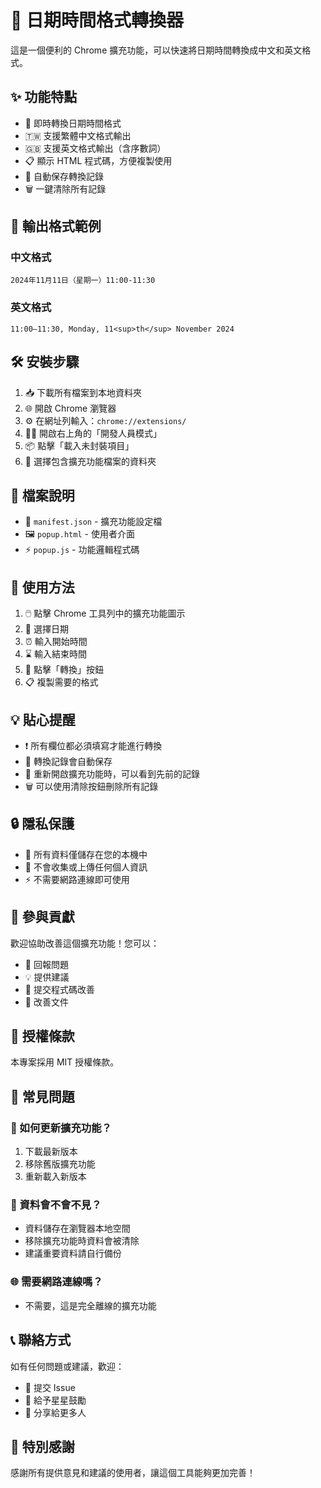 # 📅 日期時間格式轉換器

這是一個便利的 Chrome 擴充功能，可以快速將日期時間轉換成中文和英文格式。

## ✨ 功能特點

- 🔄 即時轉換日期時間格式
- 🇹🇼 支援繁體中文格式輸出
- 🇬🇧 支援英文格式輸出（含序數詞）
- 📋 顯示 HTML 程式碼，方便複製使用
- 💾 自動保存轉換記錄
- 🗑️ 一鍵清除所有記錄

## 📝 輸出格式範例

### 中文格式
`2024年11月11日（星期一）11:00-11:30`

### 英文格式
`11:00–11:30, Monday, 11<sup>th</sup> November 2024`

## 🛠️ 安裝步驟

1. 📥 下載所有檔案到本地資料夾
2. 🌐 開啟 Chrome 瀏覽器
3. ⚙️ 在網址列輸入：`chrome://extensions/`
4. 👨‍💻 開啟右上角的「開發人員模式」
5. 📦 點擊「載入未封裝項目」
6. 📂 選擇包含擴充功能檔案的資料夾

## 📁 檔案說明

- 📄 `manifest.json` - 擴充功能設定檔
- 🖼️ `popup.html` - 使用者介面
- ⚡ `popup.js` - 功能邏輯程式碼

## 🎯 使用方法

1. 🖱️ 點擊 Chrome 工具列中的擴充功能圖示
2. 📅 選擇日期
3. ⏰ 輸入開始時間
4. ⌛ 輸入結束時間
5. 🔄 點擊「轉換」按鈕
6. 📋 複製需要的格式

## 💡 貼心提醒

- ❗ 所有欄位都必須填寫才能進行轉換
- 💾 轉換記錄會自動保存
- 🔄 重新開啟擴充功能時，可以看到先前的記錄
- 🗑️ 可以使用清除按鈕刪除所有記錄

## 🔒 隱私保護

- 📱 所有資料僅儲存在您的本機中
- 🚫 不會收集或上傳任何個人資訊
- ⚡ 不需要網路連線即可使用

## 🤝 參與貢獻

歡迎協助改善這個擴充功能！您可以：
- 🐛 回報問題
- 💡 提供建議
- 🔧 提交程式碼改善
- 📝 改善文件

## 📜 授權條款

本專案採用 MIT 授權條款。

## 🙋 常見問題

### 🤔 如何更新擴充功能？
1. 下載最新版本
2. 移除舊版擴充功能
3. 重新載入新版本

### 💭 資料會不會不見？
- 資料儲存在瀏覽器本地空間
- 移除擴充功能時資料會被清除
- 建議重要資料請自行備份

### 🌐 需要網路連線嗎？
- 不需要，這是完全離線的擴充功能

## 📞 聯絡方式

如有任何問題或建議，歡迎：
- 📧 提交 Issue
- 🌟 給予星星鼓勵
- 🔄 分享給更多人

## 🎉 特別感謝

感謝所有提供意見和建議的使用者，讓這個工具能夠更加完善！